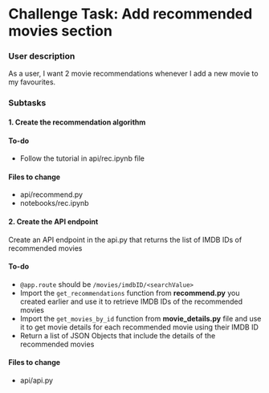 # Challenge Task: Add recommended movies section

### **User description**

As a user, I want 2 movie recommendations whenever I add a new movie to my favourites.

### **Subtasks**

#### **1. Create the recommendation algorithm**

#### To-do
* Follow the tutorial in api/rec.ipynb file

#### **Files to change**

- api/recommend.py
- notebooks/rec.ipynb

#### **2. Create the API endpoint** 

Create an API endpoint in the api.py that returns the list of IMDB IDs of recommended movies

#### To-do
- `@app.route` should be `/movies/imdbID/<searchValue>`
- Import the `get_recommendations` function from **recommend.py** you created earlier and use it to retrieve IMDB IDs of the recommended movies
- Import the `get_movies_by_id` function from **movie_details.py** file and use it to get movie details for each recommended movie using their IMDB ID
- Return a list of JSON Objects that include the details of the recommended movies

#### **Files to change**

- api/api.py